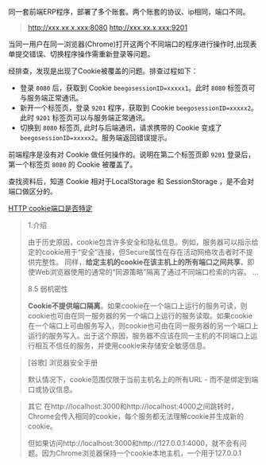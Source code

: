同一套前端ERP程序，部署了多个账套。两个账套的协议、ip相同，端口不同。

> http://xxx.xx.x.xxx:8080
> http://xxx.xx.x.xxx:9201

当同一用户在同一浏览器(Chrome)打开这两个不同端口的程序进行操作时,出现表单提交错误、切换程序操作需重新登录等问题。

经排查，发现是出现了Cookie被覆盖的问题。排查过程如下：

- 登录 `8080` 后，获取到 Cookie `beegosessionID=xxxxx1`。此时 `8080` 标签页可与服务端正常通讯。
- 新开一个标签页，登录 `9201` 程序，获取到 Cookie `beegosessionID=xxxxx2`。此时 `9201` 标签页可以与服务端正常通讯。
- 切换到 `8080` 标签页, 此时与后端通讯，请求携带的 Cookie 变成了 `beegosessionID=xxxxx2`。服务端返回错误提示。

前端程序是没有对 Cookie 做任何操作的。说明在第二个标签页即 `9201` 登录后，第一个标签页 `8080` 的 Cookie 被覆盖了。

查找资料后，知道 Cookie 相对于LocalStorage 和 SessionStorage ，是不会对端口做区分的。

[HTTP cookie端口是否特定](https://www.imooc.com/wenda/detail/593744)

> 1.介绍
>
> 由于历史原因，cookie包含许多安全和隐私信息。例如，服务器可以指示给定的cookie用于“安全”连接，但Secure属性在存在活动网络攻击者时不提供完整性。 同样，**给定主机的cookie在该主机上的所有端口之间共享**，即使Web浏览器使用的通常的“同源策略”隔离了通过不同端口检索的内容。
> ...
>
> 8.5 弱机密性
>
> **Cookie不提供端口隔离**。如果cookie在一个端口上运行的服务可读，则cookie也可由在同一服务器的另一个端口上运行的服务读取。如果cookie在一个端口上可由服务写入，则cookie也可由在同一服务器的另一个端口上运行的服务写入。出于这个原因，服务器不应该在同一主机的不同端口上运行相互不信任的服务，并使用cookie来存储安全敏感信息。

> [谷歌] 浏览器安全手册
>
> 默认情况下，cookie范围仅限于当前主机名上的所有URL - 而不是绑定到端口或协议信息。

> 其它
> 在http://localhost:3000和http://localhost:4000之间跳转时，Chrome会传入相同的cookie，每个服务都无法理解cookie并生成新的cookie。
>
> 但如果访问http://localhost:3000和http://127.0.0.1:4000，就不会有问题。因为Chrome浏览器保持一个cookie本地主机，一个用于127.0.0.1